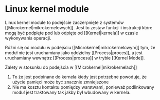 # Linux kernel module
Linux kernel module to podejście zaczerpnięte z systemów [[Microkernel|mikrokernelowych]]. Jest to zestaw funkcji i instrukcji które mogą być podpięte pod lub odpięte od [[Kernel|kernela]] w czasie wykonywania operacji. 

Różni się od modułu w podejściu [[Microkernel|mikrokernelowym]] tym, że moduł nie jest uruchamiany jako oddzielny [[Process|proces]], a jest uruchamiany wewnątrz [[Process|procesu]] w trybie [[Kernel Mode]].

Zalety w stosunku do podejścia w [[Microkernel|mikrokernelach]]
1. To że jest podpinane do kernela kiedy jest potrzebne powoduje, że użycie pamięci może być znacznie zmniejszone
2. Nie ma kosztu kontaktu pomiędzy warstwami, ponieważ podlinkowany moduł jest traktowany tak jakby był wbudowany w kernela.
